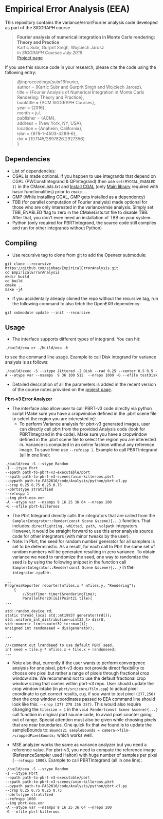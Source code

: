 # Empirical Error Analysis (EEA)

This repository contains the variance/error/Fourier analysis code developed as part of the SIGGRAPH course

> **Fourier analysis of numerical integration in Monte Carlo rendering: Theory and Practice**<br/>
> Kartic Subr, Gurprit Singh, Wojciech Jarosz<br/>
> In *SIGGRAPH Courses July 2016*<br/>
> [Project page](https://www.cs.dartmouth.edu/~wjarosz/publications/subr16fourier.html)

If you use this source code in your research, please cite the code using the following entry:

> @inproceedings{subr16fourier,<br/>
>    author = {Kartic Subr and Gurprit Singh and Wojciech Jarosz},<br/>
>    title = {Fourier Analysis of Numerical Integration in Monte Carlo Rendering: Theory and Practice},<br/>
>    booktitle = {ACM SIGGRAPH Courses},<br/>
>    year = {2016},<br/>
>    month = jul,<br/>
>    publisher = {ACM},<br/>
>    address = {New York, NY, USA},<br/>
>    location = {Anaheim, California},<br/>
>    isbn = {978-1-4503-4289-6},<br/>
>    doi = {10.1145/2897826.2927356}<br/>
>}

## Dependencies
* List of dependencies:
 * CGAL is made optional. If you happen to use integrands that depend on CGAL (PWConstIntegrand & QPIntegrand) then use `set(MYCGAL_ENABLED 1)` in the CMakeLists.txt and [Install CGAL](http://www.cgal.org/download.html) (only [Main library](http://doc.cgal.org/latest/Manual/installation.html#seclibraries) required with basic functionalities) prior to `cmake..`. 
 * GMP (While installing CGAL, GMP gets installed as a dependency)
 * TBB (for parallel computation of Fourier analysis) made optional for those who are only interested in the variance/mse analysis. Simply set TBB_ENABLED flag to zero in the CMakeLists.txt file to disable TBB. After that, you don't even need an installation of TBB on your system. 
 * Python (only required for PBRTIntegrand, the source code still compiles and run for other integrands without Python)
 
## Compiling
* Use recursive tag to clone from git to add the Openexr submodule:
```
git clone --recursive https://github.com/sinbag/EmpiricalErrorAnalysis.git
cd EmpiricalErrorAnalysis
mkdir build
cd build
cmake ..
make -j4
```
* If you accidentally already cloned the repo without the recursive tag, run the following command to also fetch the OpenEXR dependency:
```
git submodule update --init --recursive
```

## Usage
* The interface supports different types of integrand. You can hit:
```
./build/eea or ./build/eea -h
```
to see the command line usage. Example to call Disk Integrand for variance analysis is as follows:
```
./build/exec -S --stype Jittered -I Disk --rad 0.25 --center 0.5 0.5 -A --atype var --nsamps  9 36 100 512  --nreps 1000 -G --ofile testDisk
```
* Detailed description of all the parameters is added in the recent version of the course notes provided on the [project page](https://www.cs.dartmouth.edu/~wjarosz/publications/subr16fourier.html). 

**Pbrt-v3 Error Analyzer**

* The interface also allow user to call PBRT-v3 code directly via python script (Make sure you have a cropwindow defined in the .pbrt scene file to select the region you are interested in):
  * To perform Variance analysis for pbrt-v3 generated images, user can directly call pbrt from the provided Analysis code (look for PBRTIntegrand in the code). Make sure you have a cropwindow defined in the .pbrt scene file to select the region you are interested in. Variance is computed in an online fashion without any reference image. To save time use `--refnspp 1`.
 Example to call PBRTIntegrand (all in one line):
```
./build/eea -S --stype Random 
-I --itype Pbrt 
--epath path-to-pbrt-v3-executable/pbrt 
--spath path-to-pbrt-v3-scenes/anim-killeroos.pbrt 
--pypath path-to-FAS2016/code/Analysis/python/pbrt-cl.py 
--crop 0.25 0.75 0.25 0.75 
--pbrtstype stratified
--refnspp 1
--img pbrt-eea.exr 
-A --atype var --nsamps 9 16 25 36 64 --nreps 200 
-G --ofile pbrt-killeroos
```
 * The Pbrt Integrand directly calls the integrators that are called from the `SamplerIntegrator::Render(const Scene &scene){...}` function. That includes: `directlighting, whitted, path, volpath` integrators. However, it would be straight forward to use this error analysis source code for other integrators (with minor tweaks by the user).
  * Note: In Pbrt, the seed for random number generator for all samplers is set to be deterministic. As a result, for each call to Pbrt the same set of random numbers will be generated resulting in zero variance. To obtain variance we need to randomize the seed, one way to randomize the seed is by using the following snippet in the function call `SamplerIntegrator::Render(const Scene &scene){...}` in the `integrator.cpp`file :
 
```
...
ProgressReporter reporter(nTiles.x * nTiles.y, "Rendering");
    {
        //StatTimer timer(&renderingTime);
        ParallelFor2D([&](Point2i tile){
...

std::random_device rd;
static thread_local std::mt19937 generator(rd());
std::uniform_int_distribution<uint32_t> dis(0, std::numeric_limits<uint32_t>::max());
unsigned int randomseed = dis(generator);

...

///comment out lrandseed to use default PBRT seed.
int seed = tile.y * nTiles.x + tile.x + randomseed;
...
 ```
* Note also that, currently if the user wants to perform convergence analysis for one pixel, pbrt-v3 does not provide direct flexibility to choose one pixel but rather a range of pixels through fractional crop window size. We recommend not to use the default fractional crop window sizing that comes within pbrt-v3 repo. User should update the crop window intake (in `pbrt/src/core/film.cpp`) to actual pixel coordinate to get correct results, e.g. if you want to test pixel `(277,256)` then the crop window coordinates passed to EEA command line should look like this: `--crop [277 278 256 257]`. This would also require changing the `tilesize = 1` in the `void Render(const Scene &scene){...}` call function in original pbrt source code, to avoid pixel counter going out of range. Special attention must also be given while choosing pixels that are near boundaries. One quick fix that we found is to update the sampleBounds to: `Bounds2i sampleBounds = camera->film->croppedPixelBounds;` which works well.

* MSE analyzer works the same as variance analyzer but you need a reference value. For pbrt-v3, you need to compute the reference image (ReferenceSampler used Halton) with huge number of samples per pixel (`--refnspp 1000`). 
Example to call PBRTIntegrand (all in one line):
```
./build/eea -S --stype Random 
-I --itype Pbrt 
--epath path-to-pbrt-v3-executable/pbrt 
--spath path-to-pbrt-v3-scenes/anim-killeroos.pbrt 
--pypath path-to-FAS2016/code/Analysis/python/pbrt-cl.py 
--crop 0.25 0.75 0.25 0.75 
--pbrtstype stratified
--refnspp 1000
--img pbrt-eea.exr 
-A --atype var --nsamps 9 16 25 36 64 --nreps 200 
-G --ofile pbrt-killeroos
```
